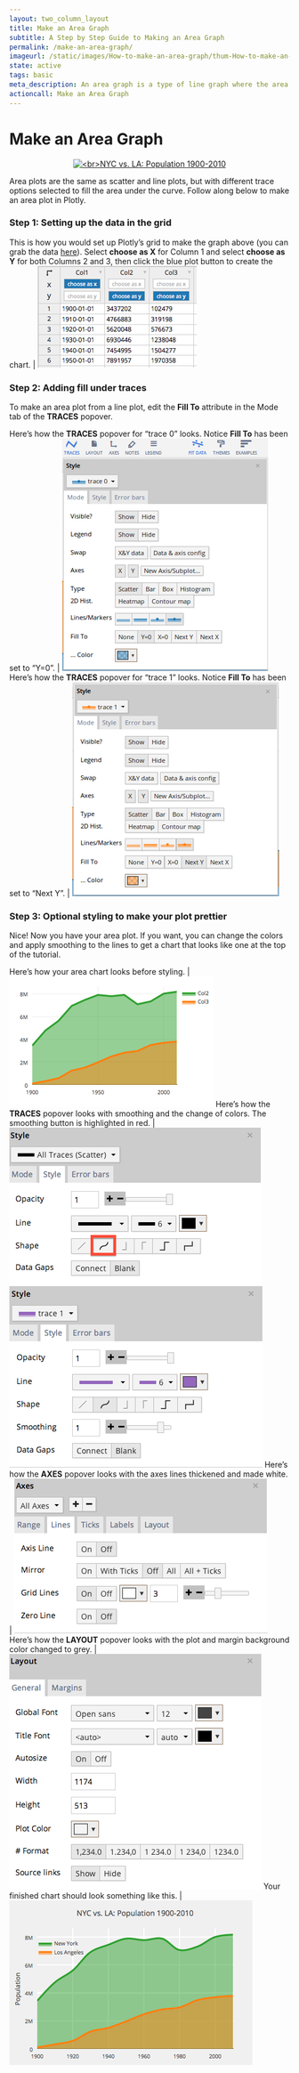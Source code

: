 ```yaml
---
layout: two_column_layout
title: Make an Area Graph
subtitle: A Step by Step Guide to Making an Area Graph
permalink: /make-an-area-graph/
imageurl: /static/images/How-to-make-an-area-graph/thum-How-to-make-an-area-graph.png
state: active
tags: basic
meta_description: An area graph is a type of line graph where the area between the lines and the x-axis is filled with color or texture. In this step-by-step tutorial, learn to make a area graph online.
actioncall: Make an Area Graph
---
```


# Make an Area Graph

<div>
    <a href="https://plot.ly/~Dreamshot/564/" target="_blank" title="&lt;br&gt;NYC vs. LA: Population 1900-2010" style="display: block; text-align: center;"><img src="https://plot.ly/~Dreamshot/564.png" alt="&lt;br&gt;NYC vs. LA: Population 1900-2010" style="max-width: 100%;width: 800px;"  width="800" onerror="this.onerror=null;this.src='https://plot.ly/404.png';" /></a>
    <script data-plotly="Dreamshot:564" src="https://plot.ly/embed.js" async></script>
</div>


Area plots are the same as scatter and line plots, but with different trace options selected to fill the area under the curve. Follow along below to make an area plot in Plotly.

### Step 1: Setting up the data in the grid


This is how you would set up Plotly’s grid to make the graph above (you can grab the data [here](https://plot.ly/~Dreamshot/566)). Select **choose as X** for Column 1 and select **choose as Y** for both Columns 2 and 3, then click the blue plot button to create the chart. | ![LA vs NY population](/static/images/How-to-make-an-area-graph/la-vs-ny-population.png)

### Step 2: Adding fill under traces

To make an area plot from a line plot, edit the **Fill To** attribute in the Mode tab of the **TRACES** popover.

Here’s how the **TRACES** popover for “trace 0” looks. Notice **Fill To** has been set to “Y=0”. | ![Trace 0 mode](/static/images/How-to-make-an-area-graph/trace-0-mode.png)
Here’s how the **TRACES** popover for “trace 1” looks. Notice **Fill To** has been set to “Next Y”. | ![Trace 1 mode](/static/images/How-to-make-an-area-graph/trace-1-mode.png)

### Step 3: Optional styling to make your plot prettier

Nice! Now you have your area plot. If you want, you can change the colors and apply smoothing to the lines to get a chart that looks like one at the top of the tutorial.

Here’s how your area chart looks before styling. | ![Chart before styling](/static/images/How-to-make-an-area-graph/chart-before-styling.png)
Here’s how the **TRACES** popover looks with smoothing and the change of colors. The smoothing button is highlighted in red. | ![Smoothing button highlighted](/static/images/How-to-make-an-area-graph/smoothing-button-highlighted.png) ![Trace 1 Style](/static/images/How-to-make-an-area-graph/trace-1-style.png)
Here’s how the **AXES** popover looks with the axes lines thickened and made white. | ![All axes lines thickened](/static/images/How-to-make-an-area-graph/all-axes-lines-thickened.png)
Here’s how the **LAYOUT** popover looks with the plot and margin background color changed to grey. |![Grey layout popover](/static/images/How-to-make-an-area-graph/grey-layout-popover.png)
Your finished chart should look something like this. | ![Finished area graph](/static/images/How-to-make-an-area-graph/finished-area-graph.png)
